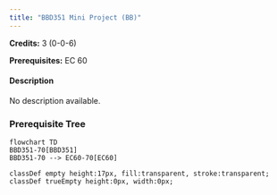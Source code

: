 ```yaml
---
title: "BBD351 Mini Project (BB)"
---
```

**Credits:** 3 (0-0-6)

**Prerequisites:** EC 60

#### Description
No description available.

### Prerequisite Tree

```mermaid
flowchart TD
BBD351-70[BBD351]
BBD351-70 --> EC60-70[EC60]

classDef empty height:17px, fill:transparent, stroke:transparent;
classDef trueEmpty height:0px, width:0px;
```